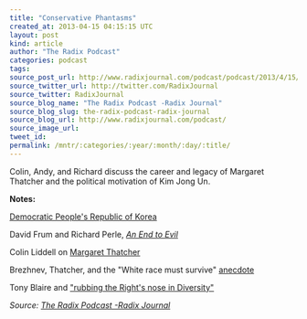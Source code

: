 ```yaml
---
title: "Conservative Phantasms"
created_at: 2013-04-15 04:15:15 UTC
layout: post
kind: article
author: "The Radix Podcast"
categories: podcast
tags: 
source_post_url: http://www.radixjournal.com/podcast/podcast/2013/4/15/conservative-phantasms
source_twitter_url: http://twitter.com/RadixJournal
source_twitter: RadixJournal
source_blog_name: "The Radix Podcast -Radix Journal"
source_blog_slug: the-radix-podcast-radix-journal
source_blog_url: http://www.radixjournal.com/podcast/
source_image_url: 
tweet_id:
permalink: /mntr/:categories/:year/:month/:day/:title/
---
```

<p>Colin, Andy, and Richard discuss the career and legacy of Margaret Thatcher and the political motivation of Kim Jong Un.&nbsp;</p>



<p><strong>Notes:</strong></p><p><a href="http://www.korea-dpr.com/index.html">Democratic People's Republic of Korea</a></p><p>David Frum and Richard Perle,&nbsp;<em><a href="http://www.amazon.com/gp/product/0345477170/ref=as_li_ss_tl?ie=UTF8&amp;camp=1789&amp;creative=390957&amp;creativeASIN=0345477170&amp;linkCode=as2&amp;tag=alterright03-20">An End to Evil</a></em></p><p>Colin Liddell on&nbsp;<a href="http://alternativeright.com/blog/2013/4/9/rust-in-peace-death-of-the-iron-lady">Margaret Thatcher</a></p><p>Brezhnev,&nbsp;Thatcher, and the "White race must survive"&nbsp;<a href="http://home.alphalink.com.au/~radnat/sr-nature/partone.html">anecdote</a></p><p>Tony Blaire and&nbsp;<a href="http://www.telegraph.co.uk/news/uknews/law-and-order/6418456/Labour-wanted-mass-immigration-to-make-UK-more-multicultural-says-former-adviser.html">"rubbing the Right's nose in Diversity"</a></p><div class="">
    <i>Source: <a href="http://www.radixjournal.com/podcast/">The Radix Podcast -Radix Journal</a></i>
</div>
